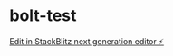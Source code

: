 # bolt-test

[Edit in StackBlitz next generation editor ⚡️](https://stackblitz.com/~/github.com/chhunly-github/bolt-test)